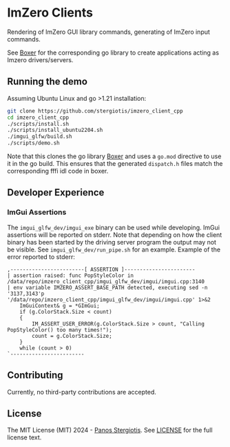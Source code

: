# ImZero Clients
Rendering of ImZero GUI library commands, generating of ImZero input commands.

See <a href="https://github.com/stergiotis/boxer">Boxer</a> for the corresponding go library to create applications acting as Imzero drivers/servers.

## Running the demo
Assuming Ubuntu Linux and go >1.21 installation:
```bash
git clone https://github.com/stergiotis/imzero_client_cpp
cd imzero_client_cpp
./scripts/install.sh
./scripts/install_ubuntu2204.sh
./imgui_glfw/build.sh
./scripts/demo.sh
```
Note that this clones the go library <a href="https://github.com/stergiotis/boxer">Boxer</a> and uses a `go.mod` directive to use it in the go build.
This ensures that the generated `dispatch.h` files match the corresponding fffi idl code in boxer.

## Developer Experience

### ImGui Assertions
The `imgui_glfw_dev/imgui_exe` binary can be used while developing. ImGui assertions will be reported on stderr. Note that depending on how the client binary has been started by the driving server program the output may not be visible. See `imgui_glfw_dev/run_pipe.sh` for an example.
Example of the error reported to stderr:
```
,------------------------[ ASSERTION ]-----------------------
| assertion raised: func PopStyleColor in /data/repo/imzero_client_cpp/imgui_glfw_dev/imgui/imgui.cpp:3140
| env variable IMZERO_ASSERT_BASE_PATH detected, executing sed -n '3137,3143'p '/data/repo/imzero_client_cpp/imgui_glfw_dev/imgui/imgui.cpp' 1>&2
    ImGuiContext& g = *GImGui;
    if (g.ColorStack.Size < count)
    {
        IM_ASSERT_USER_ERROR(g.ColorStack.Size > count, "Calling PopStyleColor() too many times!");
        count = g.ColorStack.Size;
    }
    while (count > 0)
`------------------------
```

## Contributing
Currently, no third-party contributions are accepted.

## License
The MIT License (MIT) 2024 - [Panos Stergiotis](https://github.com/stergiotis/). See [LICENSE](LICENSE) for the full license text.
